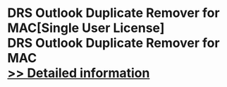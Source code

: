 # DRS Outlook Duplicate Remover for MAC[Single User License]<br />DRS Outlook Duplicate Remover for MAC<br />[>> Detailed information](https://secure.shareit.com/shareit/product.html?productid=301004984&affiliateid=200057808)